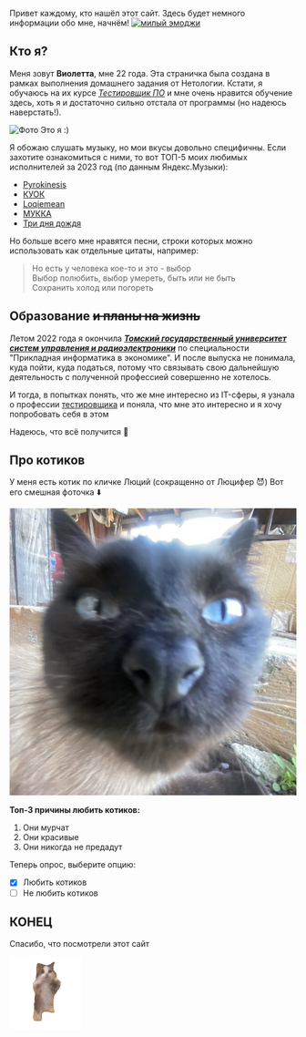 Привет каждому, кто нашёл этот сайт. Здесь будет немного информации обо мне, начнём! <a href='https://postimg.cc/3y1vYC6H' target='_blank'><img src='https://i.postimg.cc/JnVc3p5t/emoji.png' wigth="30" height="30" alt='милый эмоджи'/></a>

## Кто я?

Меня зовут **Виолетта**, мне 22 года. Эта страничка была создана в рамках выполнения домашнего задания от Нетологии. Кстати, я обучаюсь на их курсе _[Тестировщик ПО](https://netology.ru/programs/qa#/ "Ссылка на курс")_ и мне очень нравится обучение здесь, хоть я и достаточно сильно отстала от программы (но надеюсь наверстать!). 

![Фото](img/It's%20me.jpg)
Это я :)

Я обожаю слушать музыку, но мои вкусы довольно специфичны. Если захотите ознакомиться с ними, то вот ТОП-5 моих любимых исполнителей за 2023 год (по данным Яндекс.Музыки):
* [Pyrokinesis](https://music.yandex.ru/artist/5313769)
* [КУОК](https://music.yandex.ru/artist/6347797)
* [Loqiemean](https://music.yandex.ru/artist/4545156)
* [МУККА](https://music.yandex.ru/artist/6928538)
* [Три дня дождя](https://music.yandex.ru/artist/8095900)

Но больше всего мне нравятся песни, строки которых можно использовать как отдельные цитаты, например: 
>Но есть у человека кое-то и это - выбор  
Выбор полюбить, выбор умереть, быть или не быть  
Сохранить холод или погореть

## Образование ~~и планы на жизнь~~
Летом 2022 года я окончила ***[Томский государственный университет систем управления и радиоэлектроники](https://tusur.ru/ru)*** по специальности "Прикладная информатика в экономике". И после выпуска не понимала, куда пойти, куда податься, потому что связывать свою дальнейшую деятельность с полученной профессией совершенно не хотелось. 

И тогда, в попытках понять, что же мне интересно из IT-сферы, я узнала о профессии <u>тестировщика</u> и поняла, что мне это интересно и я хочу попробовать себя в этом

Надеюсь, что всё получится 🎉

## Про котиков

У меня есть котик по кличке Люций (сокращенно от Люцифер 😈) Вот его смешная фоточка ⬇️

![Котик](img/cat.jpg)

**Топ-3 причины любить котиков:**
1. Они мурчат
2. Они красивые
3. Они никогда не предадут

Теперь опрос, выберите опцию:
- [x] Любить котиков
- [ ] Не любить котиков

## КОНЕЦ
Спасибо, что посмотрели этот сайт 

![Счастливый котик](img/happy-happy-happy-happy.gif)
